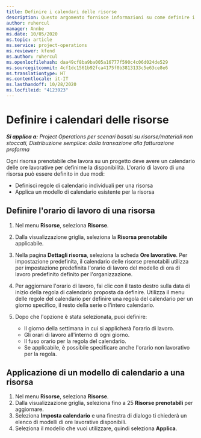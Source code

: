 ```yaml
---
title: Definire i calendari delle risorse
description: Questo argomento fornisce informazioni su come definire i calendari di ore lavorative per le risorse in Project Operations.
author: ruhercul
manager: Annbe
ms.date: 10/05/2020
ms.topic: article
ms.service: project-operations
ms.reviewer: kfend
ms.author: ruhercul
ms.openlocfilehash: daa49cf8ba9ba005a16777f590c4c06d024de529
ms.sourcegitcommit: 4cf1dc1561b92fca4175f0b3813133c5e63ce8e6
ms.translationtype: HT
ms.contentlocale: it-IT
ms.lasthandoff: 10/28/2020
ms.locfileid: "4123923"
---
```

# <a name="define-resource-calendars"></a>Definire i calendari delle risorse

_**Si applica a:** Project Operations per scenari basati su risorse/materiali non stoccati, Distribuzione semplice: dalla transazione alla fatturazione proforma_

Ogni risorsa prenotabile che lavora su un progetto deve avere un calendario delle ore lavorative per definirne la disponibilità. L'orario di lavoro di una risorsa può essere definito in due modi: 

   - Definisci regole di calendario individuali per una risorsa
   - Applica un modello di calendario esistente per la risorsa

## <a name="define-a-resources-working-hours"></a>Definire l'orario di lavoro di una risorsa

1. Nel menu **Risorse**, seleziona **Risorse**.
2. Dalla visualizzazione griglia, seleziona la **Risorsa prenotabile** applicabile.
3. Nella pagina **Dettagli risorsa**, seleziona la scheda **Ore lavorative**. Per impostazione predefinita, il calendario delle risorse prenotabili utilizza per impostazione predefinita l'orario di lavoro del modello di ora di lavoro predefinito definito per l'organizzazione.
4. Per aggiornare l'orario di lavoro, fai clic con il tasto destro sulla data di inizio della regola di calendario proposta da definire. Utilizza il menu delle regole del calendario per definire una regola del calendario per un giorno specifico, il resto della serie o l'intero calendario.
5. Dopo che l'opzione è stata selezionata, puoi definire:

    - Il giorno della settimana in cui si applicherà l'orario di lavoro.
    - Gli orari di lavoro all'interno di ogni giorno.
    - Il fuso orario per la regola del calendario.
    - Se applicabile, è possibile specificare anche l'orario non lavorativo per la regola.

## <a name="applying-a-calendar-template-to-a-resource"></a>Applicazione di un modello di calendario a una risorsa

1. Nel menu **Risorse**, seleziona **Risorse**.
2. Dalla visualizzazione griglia, seleziona fino a 25 **Risorse prenotabili** per aggiornare.
3. Seleziona **Imposta calendario** e una finestra di dialogo ti chiederà un elenco di modelli di ore lavorative disponibili.
4. Seleziona il modello che vuoi utilizzare, quindi seleziona **Applica**.
